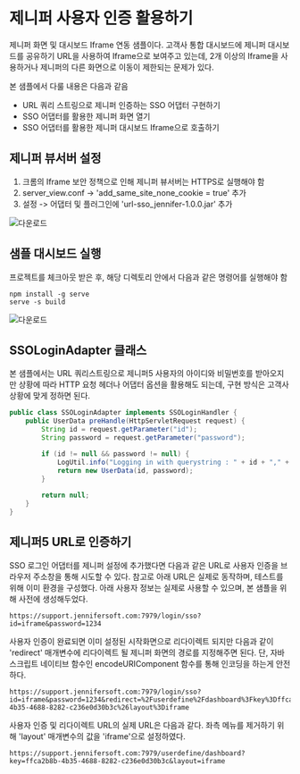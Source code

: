 # 제니퍼 사용자 인증 활용하기

제니퍼 화면 및 대시보드 Iframe 연동 샘플이다. 고객사 통합 대시보드에 제니퍼 대시보드를 공유하기 URL을 사용하여 Iframe으로 보여주고 있는데, 2개 이상의 Iframe을 사용하거나 제니퍼의 다른 화면으로 이동이 제한되는 문제가 있다.

본 샘플에서 다룰 내용은 다음과 같음

 - URL 쿼리 스트링으로 제니퍼 인증하는 SSO 어댑터 구현하기
 - SSO 어댑터를 활용한 제니퍼 화면 열기
 - SSO 어댑터를 활용한 제니퍼 대시보드 Iframe으로 호출하기

## 제니퍼 뷰서버 설정

 1. 크롬의 Iframe 보안 정책으로 인해 제니퍼 뷰서버는 HTTPS로 실행해야 함
 2. server_view.conf -> 'add_same_site_none_cookie = true' 추가
 3. 설정 -> 어댑터 및 플러그인에 'url-sso_jennifer-1.0.0.jar' 추가


![다운로드](https://user-images.githubusercontent.com/1277117/169983899-83c00ad9-da4e-4aff-bae1-d7c6d75df6e6.png)

## 샘플 대시보드 실행

프로젝트를 체크아웃 받은 후, 해당 디렉토리 안에서 다음과 같은 명령어를 실행해야 함

```shell
npm install -g serve
serve -s build
```

![다운로드](https://user-images.githubusercontent.com/1277117/170180072-c22b87bb-7697-405a-b5d7-ba3e8069e329.png)

## SSOLoginAdapter 클래스

본 샘플에서는 URL 쿼리스트링으로 제니퍼5 사용자의 아이디와 비밀번호를 받아오지만 상황에 따라 HTTP 요청 헤더나 어댑터 옵션을 활용해도 되는데, 구현 방식은 고객사 상황에 맞게 정하면 된다.
```java
public class SSOLoginAdapter implements SSOLoginHandler {
    public UserData preHandle(HttpServletRequest request) {
        String id = request.getParameter("id");
        String password = request.getParameter("password");

        if (id != null && password != null) {
            LogUtil.info("Logging in with querystring : " + id + "," + password);
            return new UserData(id, password);
        }
        
        return null;
    }
}
```

## 제니퍼5 URL로 인증하기

SSO 로그인 어댑터를 제니퍼 설정에 추가했다면 다음과 같은 URL로 사용자 인증을 브라우저 주소창을 통해 시도할 수 있다. 참고로 아래 URL은 실제로 동작하며, 테스트를 위해 이미 환경을 구성했다. 아래 사용자 정보는 실제로 사용할 수 있으며, 본 샘플을 위해 사전에 생성해두었다.

```shell
https://support.jennifersoft.com:7979/login/sso?id=iframe&password=1234
```

사용자 인증이 완료되면 이미 설정된 시작화면으로 리다이렉트 되지만 다음과 같이 'redirect' 매개변수에 리다이렉트 될 제니퍼 화면의 경로를 지정해주면 된다. 단, 자바스크립트 네이티브 함수인 encodeURIComponent 함수를 통해 인코딩을 하는게 안전하다.

```shell
https://support.jennifersoft.com:7979/login/sso?id=iframe&password=1234&redirect=%2Fuserdefine%2Fdashboard%3Fkey%3Dffca2b8b-4b35-4688-8282-c236e0d30b3c%26layout%3Diframe
```

사용자 인증 및 리다이렉트 URL의 실제 URL은 다음과 같다. 좌측 메뉴를 제거하기 위해 'layout' 매개변수의 값을 'iframe'으로 설정하였다.

```shell
https://support.jennifersoft.com:7979/userdefine/dashboard?key=ffca2b8b-4b35-4688-8282-c236e0d30b3c&layout=iframe
```
